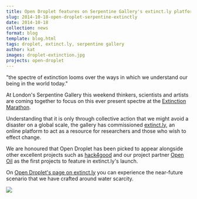```yaml
---
title: Open Droplet features on Serpentine Gallery's extinct.ly platform
slug: 2014-10-18-open-droplet-serpentine-extinctly
date: 2014-10-18
collection: news
format: blog
template: blog.html
tags: droplet, extinct.ly, serpentine gallery
author: kat
images: droplet-extinction.jpg
projects: open-droplet
---
```


"the spectre of extinction looms over the ways in which we understand our being in the world today."

At London's Serpentine Gallery this weekend thinkers, scientists and artists are coming together to focus on this ever present spectre at the [Extinction Marathon](http://www.serpentinegalleries.org/exhibitions-events/extinction-marathon).

<!--more-->

Understanding that it is only through collective action that we might avoid a disaster on a global scale, the gallery has commissioned [extinct.ly](http://extinct.ly), an online platform to act as a resource for researchers and those who wish to effect change.

We are honoured that Open Droplet has been picked to appear alongside other excellent projects such as [hack4good](http://hack4good.io/) and our project partner [Open Oil](https://iilab.org/projects/open-oil-framework.html) as the first projects to feature in extinct.ly's launch.

On [Open Droplet's page on extinct.ly](http://www.extinct.ly/casestudies/#open-droplet) you can experience the near-future scenario that we have crafted around water scarcity. 

[![](/images/news/droplet-extinctly.png)](http://www.extinct.ly/casestudies/#open-droplet)
